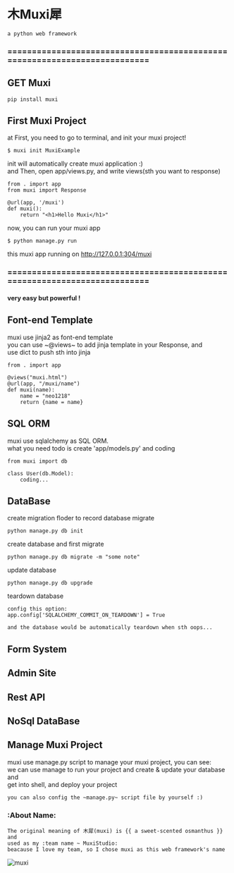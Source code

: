 木Muxi犀
===

	a python web framework

### ==========================================================================
## GET Muxi

	pip install muxi

## First Muxi Project
at First, you need to go to terminal, and init your muxi project!

	$ muxi init MuxiExample

init will automatically create muxi application :) <br/>
and Then, open app/views.py, and write views(sth you want to response)

	from . import app
	from muxi import Response

	@url(app, '/muxi')
	def muxi():
		return "<h1>Hello Muxi</h1>"

now, you can run your muxi app

	$ python manage.py run

this muxi app running on http://127.0.0.1:304/muxi
### ==========================================================================

#### very easy but powerful !

## Font-end Template
muxi use jinja2 as font-end template <br/>
you can use ~@views~ to add jinja template in your Response, and <br/>
use dict to push sth into jinja


	from . import app

	@views("muxi.html")
	@url(app, "/muxi/name")
	def muxi(name):
		name = "neo1218"
		return {name = name}

## SQL ORM
muxi use sqlalchemy as SQL ORM. <br/>
what you need todo is create 'app/models.py' and coding

	from muxi import db

	class User(db.Model):
		coding...

## DataBase
create migration floder to record database migrate

	python manage.py db init

create database and first migrate

	python manage.py db migrate -m "some note"

update database

	python manage.py db upgrade

teardown database

	config this option:
	app.config['SQLALCHEMY_COMMIT_ON_TEARDOWN'] = True

	and the database would be automatically teardown when sth oops...

## Form System

## Admin Site

## Rest API

## NoSql DataBase

## Manage Muxi Project
muxi use manage.py script to manage your muxi project, you can see:<br/>
we can use manage to run your project and create & update your database and<br/>
get into shell, and deploy your project

	you can also config the ~manage.py~ script file by yourself :)

### :About Name:

	The original meaning of 木犀(muxi) is {{ a sweet-scented osmanthus }} and
	used as my :team name ~ MuxiStudio:
	beacause I love my team, so I chose muxi as this web framework's name

![muxi](http://7xj431.com1.z0.glb.clouddn.com/slogan_bg.png)
